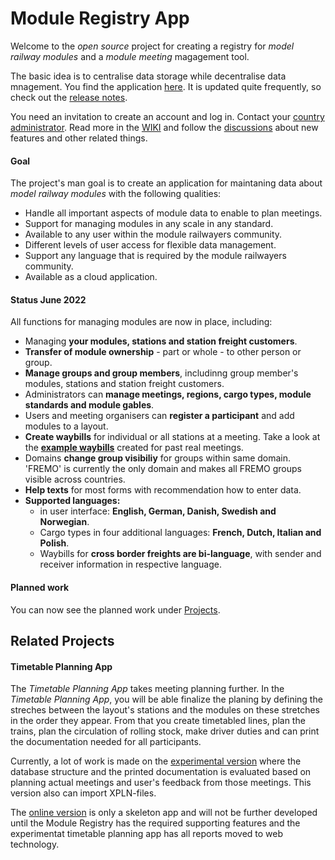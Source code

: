 # Module Registry App
Welcome to the *open source* project for creating a registry for *model railway modules*
and a *module meeting* magagement tool.

The basic idea is to centralise data storage while decentralise data mnagement. 
You find the application [here](https://moduleregistry.azurewebsites.net/). 
It is updated quite frequently, so check out the [release notes](https://github.com/tellurianinteractive/Tellurian.Trains.ModulesRegistryApp/blob/master/RELEASENOTES.md).

You need an invitation to create an account and log in. Contact your [country administrator](https://moduleregistry.azurewebsites.net/contacts). 
Read more in the [WIKI](https://github.com/tellurianinteractive/Tellurian.Trains.ModulesRegistryApp/wiki) and
follow the [discussions](https://github.com/tellurianinteractive/Tellurian.Trains.ModulesRegistryApp/discussions) about new features and other related things.

#### Goal
The project's man goal is to create an application 
for maintaning data about *model railway modules* with the following qualities:
- Handle all important aspects of module data to enable to plan meetings.
- Support for managing modules in any scale in any standard.
- Available to any user within the module railwayers community.
- Different levels of user access for flexible data management.
- Support any language that is required by the module railwayers community.
- Available as a cloud application.

#### Status June 2022
All functions for managing modules are now in place, including:
* Managing **your modules, stations and station freight customers**.
* **Transfer of module ownership** - part or whole - to other person or group.
* **Manage groups and group members**, includinng group member's modules, stations and station freight customers.
* Administrators can **manage meetings, regions, cargo types, module standards and module gables**.
* Users and meeting organisers can **register a participant** and add modules to a layout.
* **Create waybills** for individual or all stations at a meeting. 
Take a look at the [**example waybills**](https://github.com/tellurianinteractive/Tellurian.Trains.ModulesRegistryApp/tree/master/Examples) created for past real meetings.
* Domains **change group visibiliy** for groups within same domain. 
'FREMO' is currently the only domain and makes all FREMO groups visible across countries.
* **Help texts** for most forms with recommendation how to enter data.
* **Supported languages:**
  * in user interface: **English, German, Danish, Swedish and Norwegian**.
  * Cargo types in four additional languages: **French, Dutch, Italian and Polish**.
  * Waybills for **cross border freights are bi-language**, with sender and receiver information in respective language.

#### Planned work
You can now see the planned work under [Projects](https://github.com/tellurianinteractive/Tellurian.Trains.ModulesRegistryApp/projects/2). 

## Related Projects
#### Timetable Planning App
The *Timetable Planning App* takes meeting planning further.
In the *Timetable Planning App*, you will be able finalize the planing by defining the streches 
between the layout's stations and the modules on these stretches in the order they appear.
From that you create timetabled lines, 
plan the trains, plan the circulation of rolling stock, 
make driver duties and can print the documentation needed for all participants.

Currently, a lot of work is made on the [experimental version](https://github.com/fjallemark/TimetablePlanningApp) 
where the database structure and the printed documentation is evaluated
based on planning actual meetings and user's feedback from those meetings. 
This version also can import XPLN-files.

The [online version](https://github.com/tellurianinteractive/Tellurian.Trains.TimetablePlanningApp) is only a skeleton app and
will not be further developed until the Module Registry has the required supporting features and the experimentat timetable planning app has
all reports moved to web technology.
